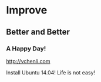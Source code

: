 # Improve
## Better and Better 
### A Happy Day!
http://vchenli.com

Install Ubuntu 14.04!
Life is not easy!
